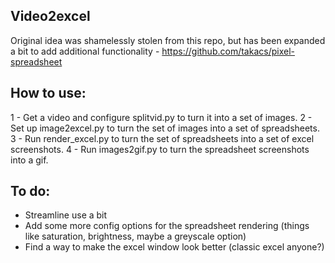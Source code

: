 ## Video2excel

Original idea was shamelessly stolen from this repo, but has been expanded a bit to add additional functionality - https://github.com/takacs/pixel-spreadsheet

## How to use:
1 - Get a video and configure splitvid.py to turn it into a set of images.
2 - Set up image2excel.py to turn the set of images into a set of spreadsheets.
3 - Run render_excel.py to turn the set of spreadsheets into a set of excel screenshots.
4 - Run images2gif.py to turn the spreadsheet screenshots into a gif.

## To do:
 - Streamline use a bit
 - Add some more config options for the spreadsheet rendering (things like saturation, brightness, maybe a greyscale option)
 - Find a way to make the excel window look better (classic excel anyone?)

